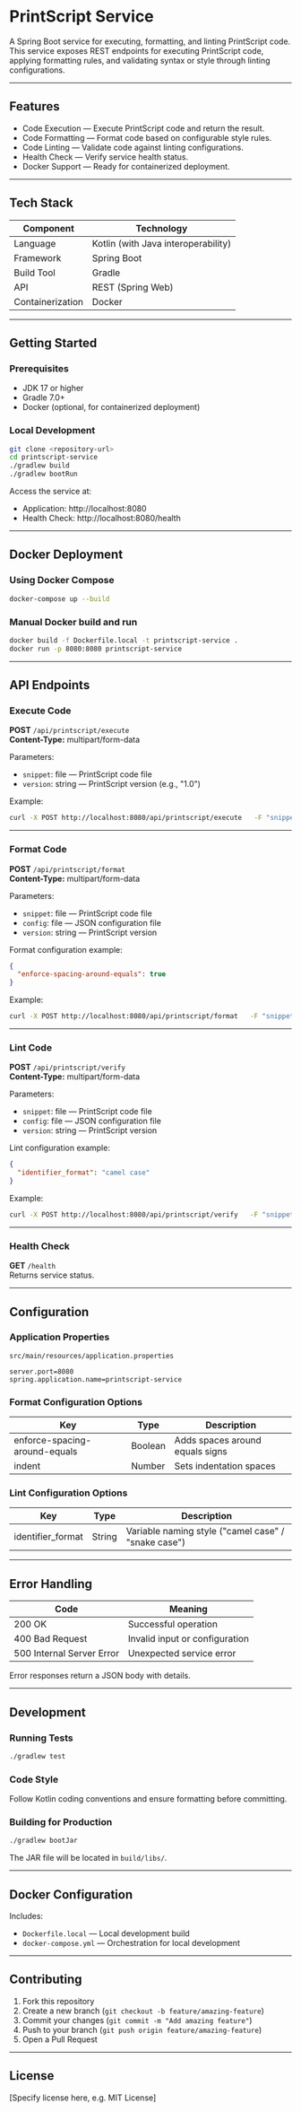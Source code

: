 # PrintScript Service

A Spring Boot service for executing, formatting, and linting PrintScript code.  
This service exposes REST endpoints for executing PrintScript code, applying formatting rules, and validating syntax or style through linting configurations.

---

## Features

- Code Execution — Execute PrintScript code and return the result.
- Code Formatting — Format code based on configurable style rules.
- Code Linting — Validate code against linting configurations.
- Health Check — Verify service health status.
- Docker Support — Ready for containerized deployment.

---

## Tech Stack

| Component | Technology |
|------------|-------------|
| Language | Kotlin (with Java interoperability) |
| Framework | Spring Boot |
| Build Tool | Gradle |
| API | REST (Spring Web) |
| Containerization | Docker |

---

## Getting Started

### Prerequisites
- JDK 17 or higher
- Gradle 7.0+
- Docker (optional, for containerized deployment)

### Local Development

```bash
git clone <repository-url>
cd printscript-service
./gradlew build
./gradlew bootRun
```

Access the service at:
- Application: http://localhost:8080  
- Health Check: http://localhost:8080/health

---

## Docker Deployment

### Using Docker Compose
```bash
docker-compose up --build
```

### Manual Docker build and run
```bash
docker build -f Dockerfile.local -t printscript-service .
docker run -p 8080:8080 printscript-service
```

---

## API Endpoints

### Execute Code

**POST** `/api/printscript/execute`  
**Content-Type:** multipart/form-data  

Parameters:
- `snippet`: file — PrintScript code file  
- `version`: string — PrintScript version (e.g., "1.0")

Example:
```bash
curl -X POST http://localhost:8080/api/printscript/execute   -F "snippet=@code.txt"   -F "version=1.0"
```

---

### Format Code

**POST** `/api/printscript/format`  
**Content-Type:** multipart/form-data  

Parameters:
- `snippet`: file — PrintScript code file  
- `config`: file — JSON configuration file  
- `version`: string — PrintScript version  

Format configuration example:
```json
{
  "enforce-spacing-around-equals": true
}
```

Example:
```bash
curl -X POST http://localhost:8080/api/printscript/format   -F "snippet=@code.txt"   -F "config=@format-config.json"   -F "version=1.0"
```

---

### Lint Code

**POST** `/api/printscript/verify`  
**Content-Type:** multipart/form-data  

Parameters:
- `snippet`: file — PrintScript code file  
- `config`: file — JSON configuration file  
- `version`: string — PrintScript version  

Lint configuration example:
```json
{
  "identifier_format": "camel case"
}
```

Example:
```bash
curl -X POST http://localhost:8080/api/printscript/verify   -F "snippet=@code.txt"   -F "config=@lint-config.json"   -F "version=1.0"
```

---

### Health Check

**GET** `/health`  
Returns service status.

---

## Configuration

### Application Properties

`src/main/resources/application.properties`
```properties
server.port=8080
spring.application.name=printscript-service
```

### Format Configuration Options

| Key | Type | Description |
|------|------|-------------|
| enforce-spacing-around-equals | Boolean | Adds spaces around equals signs |
| indent | Number | Sets indentation spaces |

### Lint Configuration Options

| Key | Type | Description |
|------|------|-------------|
| identifier_format | String | Variable naming style ("camel case" / "snake case") |

---

## Error Handling

| Code | Meaning |
|------|----------|
| 200 OK | Successful operation |
| 400 Bad Request | Invalid input or configuration |
| 500 Internal Server Error | Unexpected service error |

Error responses return a JSON body with details.

---

## Development

### Running Tests
```bash
./gradlew test
```

### Code Style
Follow Kotlin coding conventions and ensure formatting before committing.

### Building for Production
```bash
./gradlew bootJar
```
The JAR file will be located in `build/libs/`.

---

## Docker Configuration

Includes:
- `Dockerfile.local` — Local development build
- `docker-compose.yml` — Orchestration for local development

---

## Contributing

1. Fork this repository  
2. Create a new branch (`git checkout -b feature/amazing-feature`)  
3. Commit your changes (`git commit -m "Add amazing feature"`)  
4. Push to your branch (`git push origin feature/amazing-feature`)  
5. Open a Pull Request  

---

## License

[Specify license here, e.g. MIT License]